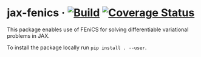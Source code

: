 # jax-fenics &middot; [![Build](https://github.com/ivanyashchuk/jax-fenics/workflows/CI/badge.svg)](https://github.com/ivanyashchuk/jax-fenics/actions?query=workflow%3ACI+branch%3Amaster) [![Coverage Status](https://coveralls.io/repos/github/IvanYashchuk/jax-fenics/badge.svg?branch=master)](https://coveralls.io/github/IvanYashchuk/jax-fenics?branch=master)

This package enables use of FEniCS for solving differentiable variational problems in JAX.

To install the package locally run `pip install . --user`.
